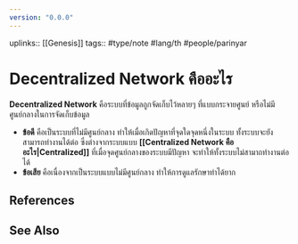 ```yaml
---
version: "0.0.0"
---
```

uplinks:: [[Genesis]]
tags:: #type/note #lang/th  #people/parinyar 
# Decentralized Network คืออะไร
**Decentralized Network** คือระบบที่ข้อมูลถูกจัดเก็บไว้หลายๆ ที่แบบกระจายศูนย์ หรือไม่มีศูนย์กลางในการจัดเก็บข้อมูล
- **ข้อดี** คือเป็นระบบที่ไม่มีศูนย์กลาง ทำให้เมื่อเกิดปัญหาที่จุดใดจุดหนึ่งในระบบ ทั้งระบบจะยังสามารถทำงานได้ต่อ ซึ่งต่างจากระบบแบบ **[[Centralized Network คืออะไร|Centralized]]** ที่เมื่อจุดศูนย์กลางของระบบมีปัญหา จะทำให้ทั้งระบบไม่สามาถทำงานต่อได้
- **ข้อเสีย** คือเนื่องจากเป็นระบบแบบไม่มีศูนย์กลาง ทำให้การดูแลรักษาทำได้ยาก

## References

## See Also